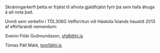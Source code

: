 Skráningarkerfi þetta er frjálst til afnota gjaldfrjálst fyrir þá sem hafa áhuga á að nota það.

Unnið sem verkefni í TÖL306G Vefforritun við Háskóla Íslands haustið 2013 af eftirfarandi nemendum:

Sveinn Flóki Guðmundsson, sfg6@hi.is

Tómas Páll Máté, tpm1@hi.is
